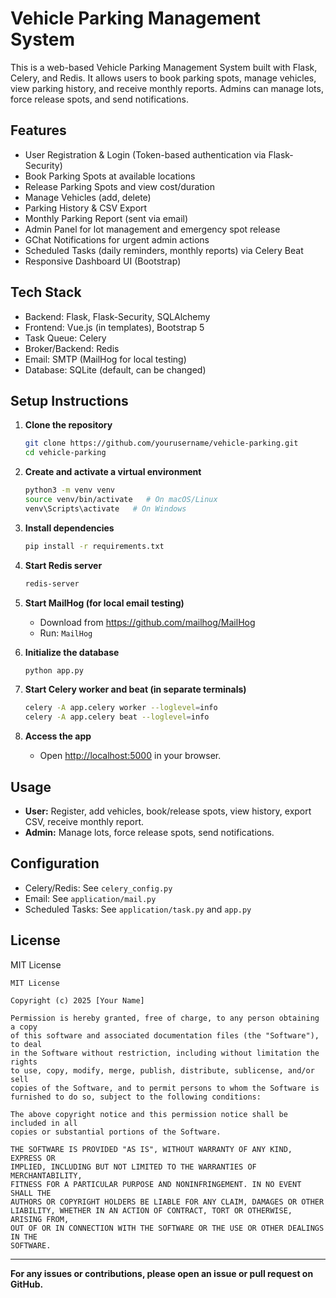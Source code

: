 # Vehicle Parking Management System

This is a web-based Vehicle Parking Management System built with Flask, Celery, and Redis. It allows users to book parking spots, manage vehicles, view parking history, and receive monthly reports. Admins can manage lots, force release spots, and send notifications.

## Features

- User Registration & Login (Token-based authentication via Flask-Security)
- Book Parking Spots at available locations
- Release Parking Spots and view cost/duration
- Manage Vehicles (add, delete)
- Parking History & CSV Export
- Monthly Parking Report (sent via email)
- Admin Panel for lot management and emergency spot release
- GChat Notifications for urgent admin actions
- Scheduled Tasks (daily reminders, monthly reports) via Celery Beat
- Responsive Dashboard UI (Bootstrap)

## Tech Stack

- Backend: Flask, Flask-Security, SQLAlchemy
- Frontend: Vue.js (in templates), Bootstrap 5
- Task Queue: Celery
- Broker/Backend: Redis
- Email: SMTP (MailHog for local testing)
- Database: SQLite (default, can be changed)

## Setup Instructions

1. **Clone the repository**
   ```sh
   git clone https://github.com/yourusername/vehicle-parking.git
   cd vehicle-parking
   ```

2. **Create and activate a virtual environment**
   ```sh
   python3 -m venv venv
   source venv/bin/activate   # On macOS/Linux
   venv\Scripts\activate   # On Windows
   ```

3. **Install dependencies**
   ```sh
   pip install -r requirements.txt
   ```

4. **Start Redis server**
   ```sh
   redis-server
   ```

5. **Start MailHog (for local email testing)**
   - Download from https://github.com/mailhog/MailHog
   - Run: `MailHog`

6. **Initialize the database**
   ```sh
   python app.py
   ```

7. **Start Celery worker and beat (in separate terminals)**
   ```sh
   celery -A app.celery worker --loglevel=info
   celery -A app.celery beat --loglevel=info
   ```

8. **Access the app**
   - Open [http://localhost:5000](http://localhost:5000) in your browser.

## Usage

- **User:** Register, add vehicles, book/release spots, view history, export CSV, receive monthly report.
- **Admin:** Manage lots, force release spots, send notifications.

## Configuration

- Celery/Redis: See `celery_config.py`
- Email: See `application/mail.py`
- Scheduled Tasks: See `application/task.py` and `app.py`



## License

MIT License

```
MIT License

Copyright (c) 2025 [Your Name]

Permission is hereby granted, free of charge, to any person obtaining a copy
of this software and associated documentation files (the "Software"), to deal
in the Software without restriction, including without limitation the rights
to use, copy, modify, merge, publish, distribute, sublicense, and/or sell
copies of the Software, and to permit persons to whom the Software is
furnished to do so, subject to the following conditions:

The above copyright notice and this permission notice shall be included in all
copies or substantial portions of the Software.

THE SOFTWARE IS PROVIDED "AS IS", WITHOUT WARRANTY OF ANY KIND, EXPRESS OR
IMPLIED, INCLUDING BUT NOT LIMITED TO THE WARRANTIES OF MERCHANTABILITY,
FITNESS FOR A PARTICULAR PURPOSE AND NONINFRINGEMENT. IN NO EVENT SHALL THE
AUTHORS OR COPYRIGHT HOLDERS BE LIABLE FOR ANY CLAIM, DAMAGES OR OTHER
LIABILITY, WHETHER IN AN ACTION OF CONTRACT, TORT OR OTHERWISE, ARISING FROM,
OUT OF OR IN CONNECTION WITH THE SOFTWARE OR THE USE OR OTHER DEALINGS IN THE
SOFTWARE.
```

---

**For any issues or contributions, please open an issue or pull request on GitHub.**